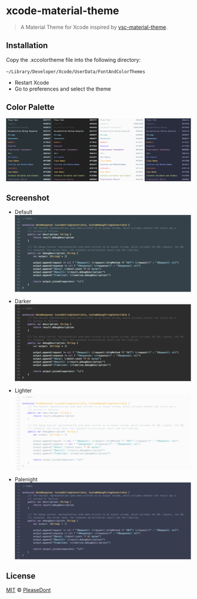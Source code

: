 # xcode-material-theme

> A Material Theme for Xcode inspired by [vsc-material-theme](https://github.com/equinusocio/vsc-material-theme).

## Installation

Copy the .xccolortheme file into the following directory:

`~/Library/Developer/Xcode/UserData/FontAndColorThemes`

* Restart Xcode
* Go to preferences and select the theme

## Color Palette

![Color Palette](./palette.png)

## Screenshot

* Default
![Default](./screenshot/default.png)

* Darker
![Darker](./screenshot/darker.png)

* Lighter
![Lighter](./screenshot/lighter.png)

* Palenight
![Palenight](./screenshot/palenight.png)

## License

[MIT](./LICENSE) © [PleaseDont](https://github.com/PleaseDont)
